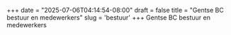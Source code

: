 +++
date = "2025-07-06T04:14:54-08:00"
draft = false
title = "Gentse BC bestuur en medewerkers"
slug = 'bestuur'
+++
Gentse BC bestuur en medewerkers




